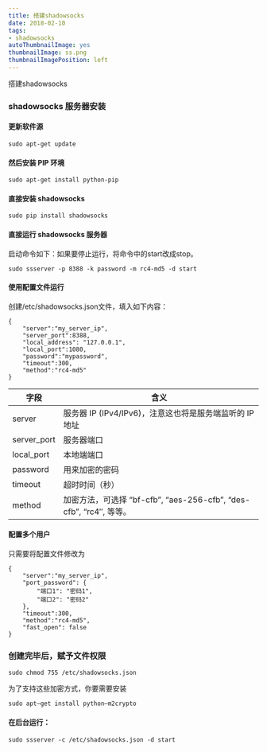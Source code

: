 ```yaml
---
title: 搭建shadowsocks
date: 2018-02-10
tags: 
- shadowsocks
autoThumbnailImage: yes
thumbnailImage: ss.png
thumbnailImagePosition: left
---
```

搭建shadowsocks
<!-- more -->
### shadowsocks 服务器安装

#### 更新软件源

```sudo apt-get update```

#### 然后安装 PIP 环境

```sudo apt-get install python-pip```

#### 直接安装 shadowsocks

```sudo pip install shadowsocks```

#### 直接运行 shadowsocks 服务器

启动命令如下：如果要停止运行，将命令中的start改成stop。

```sudo ssserver -p 8388 -k password -m rc4-md5 -d start```

#### 使用配置文件运行
创建/etc/shadowsocks.json文件，填入如下内容：

```
{
    "server":"my_server_ip",
    "server_port":8388,
    "local_address": "127.0.0.1",
    "local_port":1080,
    "password":"mypassword",
    "timeout":300,
    "method":"rc4-md5"
}
```

|  字段	  |  含义 |
| ------ | ----- |
|server	| 服务器 IP (IPv4/IPv6)，注意这也将是服务端监听的 IP 地址|
|server_port	| 服务器端口|
|local_port	| 本地端端口|
|password	| 用来加密的密码|
|timeout	| 超时时间（秒）|
|method	| 加密方法，可选择 “bf-cfb”, “aes-256-cfb”, “des-cfb”, “rc4″, 等等。|


#### 配置多个用户
只需要将配置文件修改为

``` 
{
    "server":"my_server_ip",
    "port_password": {
        "端口1": "密码1",
        "端口2": "密码2"
    },
    "timeout":300,
    "method":"rc4-md5",
    "fast_open": false
}
```
  
### 创建完毕后，赋予文件权限

```sudo chmod 755 /etc/shadowsocks.json```

为了支持这些加密方式，你要需要安装

```sudo apt–get install python–m2crypto```

#### 在后台运行：
```
sudo ssserver -c /etc/shadowsocks.json -d start
```